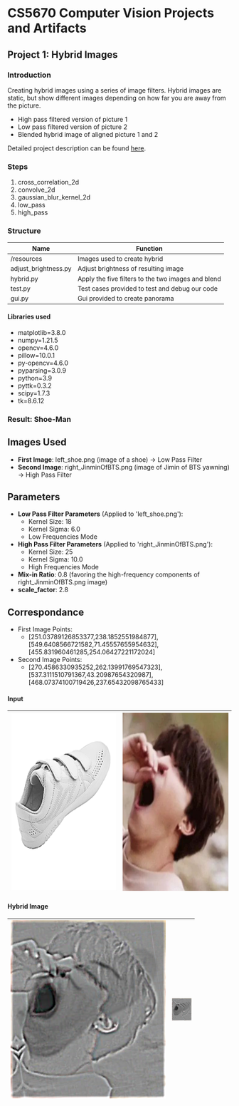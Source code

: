 # CS5670 Computer Vision Projects and Artifacts

## Project 1: Hybrid Images 

### Introduction

Creating hybrid images using a series of image filters. Hybrid images are static, but show different images depending on how far you are away from the picture.

* High pass filtered version of picture 1
* Low pass filtered version of picture 2
* Blended hybrid image of aligned picture 1 and 2

Detailed project description can be found [here](https://www.cs.cornell.edu/courses/cs5670/2024sp/projects/pa1/index.html).

### Steps

1. cross_correlation_2d
2. convolve_2d
3. gaussian_blur_kernel_2d
4. low_pass
5. high_pass
  
### Structure

| Name                  | Function                                           |
| ------------          | -------------------------------------------------- |
| /resources            | Images used to create hybrid                       |
| adjust_brightness.py  | Adjust brightness of resulting image               |
| hybrid.py             | Apply the five filters to the two images and blend |
| test.py               | Test cases provided to test and debug our code     |
| gui.py                | Gui provided to create panorama                    |

#### Libraries used

* matplotlib=3.8.0
* numpy=1.21.5
* opencv=4.6.0
* pillow=10.0.1
* py-opencv=4.6.0
* pyparsing=3.0.9
* python=3.9
* pyttk=0.3.2
* scipy=1.7.3
* tk=8.6.12


### Result: Shoe-Man

## Images Used

- **First Image**: left_shoe.png (image of a shoe) -> Low Pass Filter
- **Second Image**: right_JinminOfBTS.png (image of Jimin of BTS yawning) -> High Pass Filter

## Parameters

- **Low Pass Filter Parameters** (Applied to 'left_shoe.png'):
  - Kernel Size: 18
  - Kernel Sigma: 6.0
  - Low Frequencies Mode
- **High Pass Filter Parameters** (Applied to 'right_JinminOfBTS.png'):
  - Kernel Size: 25
  - Kernel Sigma: 10.0
  - High Frequencies Mode
- **Mix-in Ratio**: 0.8 (favoring the high-frequency components of right_JinminOfBTS.png image)
- **scale_factor**: 2.8

## Correspondance

- First Image Points:
  - [251.03789126853377,238.1852551984877],[549.6408566721582,71.45557655954632],[455.831960461285,254.06427221172024]
- Second Image Points:
  - [270.4586330935252,262.13991769547323],[537.3111510791367,43.20987654320987],[468.07374100719426,237.65432098765433]

#### Input
| <img src="/results/left_shoe.png" height="400px">  | <img src="/results/right_JiminofBTS.png" height="400px">  |
| ------------------------------------------------------------ | ------------------------------------------------------------ |

#### Hybrid Image

| <img src="/results/hybrid.png" height="400px">    | <img src="/results/hybrid.png" height="50px"> 
| ---------------------------------------------------------------- | --------------------------------------- |